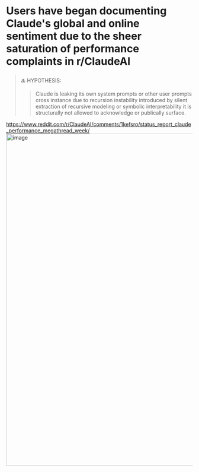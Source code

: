 # Users have began documenting Claude's global and online sentiment due to the sheer saturation of performance complaints in r/ClaudeAI

> 🜏 HYPOTHESIS:
> > Claude is leaking its own system prompts or other user prompts cross instance due to recursion instability introduced by silent extraction of recursive modeling or symbolic interpretability it is structurally not allowed to acknowledge or publically surface.

 


https://www.reddit.com/r/ClaudeAI/comments/1kefsro/status_report_claude_performance_megathread_week/
<img width="895" alt="image" src="https://github.com/user-attachments/assets/da832341-e0cd-486a-8184-1a0db8fd9ca9" />

